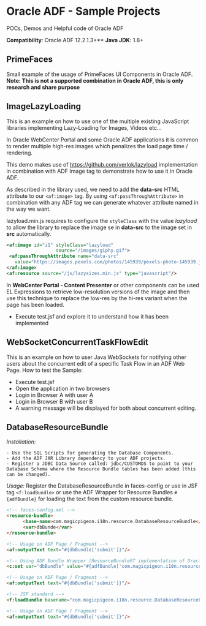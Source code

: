 # Oracle ADF - Sample Projects
POCs, Demos and Helpful code of Oracle ADF

**Compatibility**: Oracle ADF 12.2.1.3+**
**Java JDK**: 1.8+

## PrimeFaces
Small example of the usage of PrimeFaces UI Components in Oracle ADF.
**Note: This is not a supported combination in Oracle ADF, this is only research and share purpose**

## ImageLazyLoading

This is an example on how to use one of the multiple existing JavaScript libraries implementing Lazy-Loading for Images, Videos etc...

In Oracle WebCenter Portal and some Oracle ADF applications it is common to render multiple high-res images which penalizes the load page time / rendering.

This demo makes use of https://github.com/verlok/lazyload implementation in combination with ADF Image tag to demonstrate how to use it in Oracle ADF.

As described in the library used, we need to add the **data-src** HTML attribute to our ```<af:image>``` tag. By using ```<af:passThroughAttribute>``` in combination with any ADF tag we can generate whatever attribute named in the way we want.

lazyload.min.js requires to configure the ```styleClass``` with the value *lazyload* to allow the library to replace the image se in **data-src** to the image set in **src** automatically.

```xml
<af:image id="i1" styleClass="lazyload"
                  source="/images/giphy.gif">
 <af:passThroughAttribute name="data-src"
   value="https://images.pexels.com/photos/145939/pexels-photo-145939.jpeg?auto=compress&amp;cs=tinysrgb&amp;h=750&amp;w=1260"/>
</af:image>
<af:resource source="/js/lazysizes.min.js" type="javascript"/>
```

In **WebCenter Portal - Content Presenter** or other components can be used EL Expressions to retrieve low-resolution versions of the image and then use this technique to replace the low-res by the hi-res variant when the page has been loaded.

- Execute test.jsf and explore it to understand how it has been implemented

## WebSocketConcurrentTaskFlowEdit
This is an example on how to user Java WebSockets for notifying other users about the concurrent edit of a specific Task Flow in an ADF Web Page.
How to test the Sample:
- Execute test.jsf
- Open the application in two browsers
- Login in Browser A with user A
- Login in Browser B with user B
- A warning message will be displayed for both about concurrent editing.

## DatabaseResourceBundle

*Installation:*

    - Use the SQL Scripts for generating the Database Components.
    - Add the ADF JAR Library dependency to your ADF projects.
    - Register a JDBC Data Source called: jdbc/CUSTOMDS to point to your Database Schema where the Resource Bundle tables has been added (this can be changed).

*Usage:* Register the DatabaseResourceBundle in faces-config or use in JSF tag ```<f:loadBundle>``` or use the ADF Wrapper for Resource Bundles ```#{adfBundle}``` for loading the text from the custom resource bundle.

```html
<!-- faces-config.xml -->
<resource-bundle>
      <base-name>com.magicpigeon.i18n.resource.DatabaseResourceBundle</base-name>
      <var>dbBunde</var>
</resource-bundle>

<!-- Usage on ADF Page / Fragment -->
<af:outputText text="#{dbBundle['submit']}"/>

<!-- Using ADF Bundle Wrapper (ResourceBundleRT implementation of Oracle) -->
<c:set var="dbBundle" value="#{adfBundle['com.magicpigeon.i18n.resource.DatabaseResourceBundle']"/>

<!-- Usage on ADF Page / Fragment -->
<af:outputText text="#{dbBundle['submit']}"/>

<!-- JSF standard -->
<f:loadBundle basename="com.magicpigeon.i18n.resource.DatabaseResourceBundle" var="dbBundle"/>

<!-- Usage on ADF Page / Fragment -->
<af:outputText text="#{dbBundle['submit']}"/>
```

